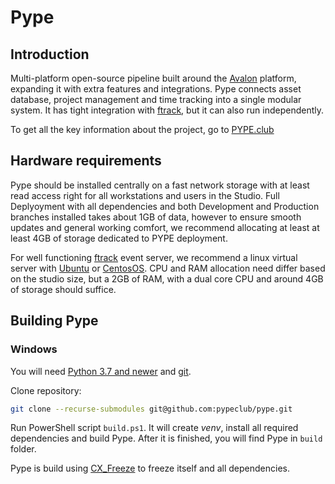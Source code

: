 # Pype

## Introduction

Multi-platform open-source pipeline built around the [Avalon](https://getavalon.github.io/) platform, expanding it with extra features and integrations. Pype connects asset database, project management and time tracking into a single modular system. It has tight integration with [ftrack](https://www.ftrack.com/en/), but it can also run independently.

To get all the key information about the project, go to [PYPE.club](http://pype.club)

## Hardware requirements

Pype should be installed centrally on a fast network storage with at least read access right for all workstations and users in the Studio. Full Deplyoyment with all dependencies and both Development and Production branches installed takes about 1GB of data, however to ensure smooth updates and general working comfort, we recommend allocating at least at least 4GB of storage dedicated to PYPE deployment.

For well functioning [ftrack](https://www.ftrack.com/en/) event server, we recommend a linux virtual server with [Ubuntu](https://ubuntu.com/) or [CentosOS](https://www.centos.org/). CPU and RAM allocation need differ based on the studio size, but a 2GB of RAM, with a dual core CPU and around 4GB of storage should suffice.

## Building Pype

### Windows

You will need [Python 3.7 and newer](https://www.python.org/downloads/) and [git](https://git-scm.com/downloads).

Clone repository:
```sh
git clone --recurse-submodules git@github.com:pypeclub/pype.git
```

Run PowerShell script `build.ps1`. It will create *venv*, install all
required dependencies and build Pype. After it is finished, you will find
Pype in `build` folder.


Pype is build using [CX_Freeze](https://cx-freeze.readthedocs.io/en/latest) to freeze itself and all dependencies.
